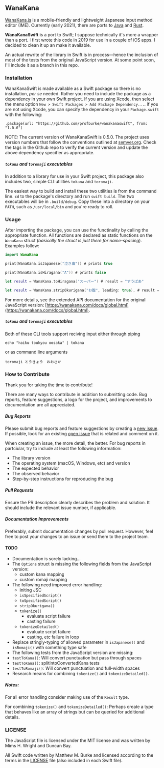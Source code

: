 ## WanaKana

[WanaKana.js](https://wanakana.com) is a mobile-friendly and lightweight Japanese input method editor (IME). Currently (early 2021), there are ports to [Java](https://github.com/MasterKale/WanaKanaJava) and [Rust](https://github.com/PSeitz/wana_kana_rust).

**WanaKanaSwift** is a port to Swift; I suppose technically it's more a wrapper than a port. I first wrote this code in 2019 for use in a couple of iOS apps. I decided to clean it up an make it available. 

An actual rewrite of the library in Swift is in process&mdash;hence the inclusion of most of the tests from the original JavaScript version. At some point soon, I'll include it as a branch in this repo.

### Installation

WanaKanaSwift is made available as a Swift package so there is no installation, *per se* needed. Rather you need to include the package as a dependency in your own Swift project. If you are using Xcode, then select the menu option `New > Swift Packages > Add Package Dependency...`. If you are not using Xcode, you can specify the dependency in your `Package.swift` with the following:

    .package(url: "https://github.com/profburke/wanakanaswift", from: "1.0.0")
    
NOTE: The current version of WanaKanaSwift is 0.5.0. The project uses version numbers that follow the conventions outlined at [semver.org](https://semver.org). Check the tags in the Github repo to verify the current version and update the above dependency specifier as appropriate.

##### `tokana` and `toromaji` executables

In addition to a library for use in your Swift project, this package also includes two, simple CLI utilities `tokana` and `toromaji`.

The easiest way to build and install these two utilities is from the command line. `cd` to the package's directory and run `swift build`.
The two executables will be in `.build/debug`. Copy these into a directory on your `PATH`, such as `/usr/local/bin` and you're ready to roll.

### Usage

After importing the package, you can use the functinality by calling the appropriate function. All functions are declared as static functions on 
the `WanaKana` struct (*basically the struct
is just there for name-spacing*). Examples follow:

```swift
import WanaKana

print(WanaKana.isJapanese("泣き虫")) # prints true

print(WanaKana.isHiragana("A")) # prints false

let result = WanaKana.toHiragana("スーパー") # result = "すうぱあ"

let result = WanaKana.stripOkurigana("お腹", leading: true), # result = "腹"
```

For more details, see the extended API documentation for the original JavaScript version: [https://wanakana.com/docs/global.html](https://wanakana.com/docs/global.html).

##### `tokana` and `toromaji` executables

Both of these CLI tools support reciving input either through piping

    echo "haiku toukyou oosaka" | tokana
    
or as command line arguments

    toromaji とうきょう　おおさか

### How to Contribute

Thank you for taking the time to contribute!

There are many ways to contribute in addition to submitting code. Bug reports, feature suggestions, a logo for the project, and improvements to documentation are all appreciated.

##### Bug Reports

Please submit bug reports and feature suggestions by creating a [new issue](https://github.com/profburke/wanakanaswift/issues/new). If possible, look for an existing [open issue](https://github.com/profburke/wanakanaswift/issues) that is related and comment on it.

When creating an issue, the more detail, the better. For bug reports in partciular, try to include at least the following information:

- The library version
- The operating system (macOS, Windows, etc) and version
- The expected behavior
- The observed behavior
- Step-by-step instructions for reproducing the bug

##### Pull Requests

Ensure the PR description clearly describes the problem and solution. It should include the relevant issue number, if applicable.

##### Documentation Improvements

Preferably, submit documentation changes by pull request. However, feel free to post your changes to an issue or send them to the project team.

#### TODO

- Documentation is sorely lacking...
- The `Options` struct is missing the following fields from the JavaScript version:
	- custom kana mapping
	- custom romaji mapping
- The following need improved error handling:
	- initing JSC
	- `isSpecifiedScript()`
	- `toSpecifiedScript()`
	- `stripOkurigana()`
	- `tokenize()`
		- evaluate script failure
		- casting failure
	- `tokenizeDetailed()`
		- evaluate script failure
		- casting, etc failure in loop
- Replace stringly-typing of allowed parameter in `isJapanese()` and `isRomaji()` with something type safe
- The following tests from the JavaScript version are missing:
 - `testToKana()`: Will convert punctuation but pass through spaces
 - `testToKana()`: splitIntoConvertedKana tests
 - `testToRomaji()`: Will convert punctuation and full-width spaces
- Research means for combining `tokenize()` and `tokenizeDetailed()`.


##### Notes: 

For all error handling consider making use of the `Result` type.

For combining `tokenize()` and `tokenizeDetailed()`:  Perhaps create a type that behaves like an array of strings but can be queried for additional details.


### LICENSE

The JavaScript file is licensed under the MIT license and was written by Mims H. Wright and Duncan Bay.

All Swift code written by Matthew M. Burke and licensed according to the terms in the [LICENSE](https://github.com/profburke/WanaKanaSwift/blob/main/LICENSE) file (also included in each Swift file).


